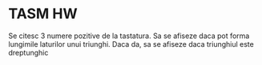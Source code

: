 # TASM HW

Se citesc 3 numere pozitive de la tastatura. Sa se afiseze daca pot forma lungimile laturilor unui triunghi. Daca da, sa se afiseze daca triunghiul este dreptunghic
